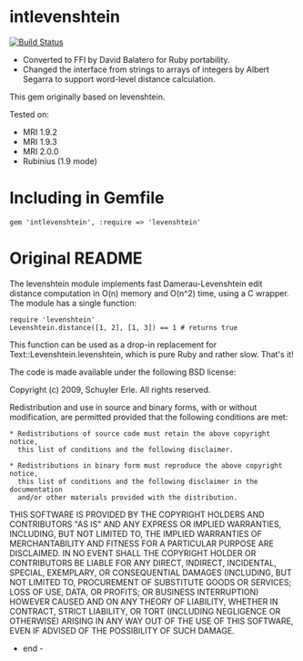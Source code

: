 intlevenshtein
===============

[![Build Status](https://travis-ci.org/dbalatero/levenshtein-ffi.svg?branch=master)](https://travis-ci.org/dbalatero/levenshtein-ffi)

- Converted to FFI by David Balatero for Ruby portability.
- Changed the interface from strings to arrays of integers by Albert Segarra to support word-level distance calculation. 

This gem originally based on levenshtein.

Tested on:

* MRI 1.9.2
* MRI 1.9.3
* MRI 2.0.0
* Rubinius (1.9 mode)

Including in Gemfile
====================

    gem 'intlevenshtein', :require => 'levenshtein'

Original README
===============

The levenshtein module implements fast Damerau-Levenshtein edit distance
computation in O(n) memory and O(n^2) time, using a C wrapper. The module has a
single function:

    require 'levenshtein'
    Levenshtein.distance([1, 2], [1, 3]) == 1 # returns true

This function can be used as a drop-in replacement for
Text::Levenshtein.levenshtein, which is pure Ruby and rather slow. That's it!

The code is made available under the following BSD license:

Copyright (c) 2009, Schuyler Erle.
All rights reserved.

Redistribution and use in source and binary forms, with or without
modification, are permitted provided that the following conditions are met:

    * Redistributions of source code must retain the above copyright notice,
      this list of conditions and the following disclaimer.

    * Redistributions in binary form must reproduce the above copyright notice,
      this list of conditions and the following disclaimer in the documentation
      and/or other materials provided with the distribution.

THIS SOFTWARE IS PROVIDED BY THE COPYRIGHT HOLDERS AND CONTRIBUTORS "AS IS" AND
ANY EXPRESS OR IMPLIED WARRANTIES, INCLUDING, BUT NOT LIMITED TO, THE IMPLIED
WARRANTIES OF MERCHANTABILITY AND FITNESS FOR A PARTICULAR PURPOSE ARE
DISCLAIMED. IN NO EVENT SHALL THE COPYRIGHT HOLDER OR CONTRIBUTORS BE LIABLE
FOR ANY DIRECT, INDIRECT, INCIDENTAL, SPECIAL, EXEMPLARY, OR CONSEQUENTIAL
DAMAGES (INCLUDING, BUT NOT LIMITED TO, PROCUREMENT OF SUBSTITUTE GOODS OR
SERVICES; LOSS OF USE, DATA, OR PROFITS; OR BUSINESS INTERRUPTION) HOWEVER
CAUSED AND ON ANY THEORY OF LIABILITY, WHETHER IN CONTRACT, STRICT LIABILITY,
OR TORT (INCLUDING NEGLIGENCE OR OTHERWISE) ARISING IN ANY WAY OUT OF THE USE
OF THIS SOFTWARE, EVEN IF ADVISED OF THE POSSIBILITY OF SUCH DAMAGE.

- end -
